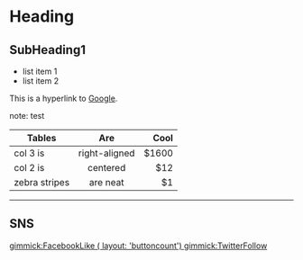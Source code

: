 Heading
=======

SubHeading1
-----------

  * list item 1
  * list item 2

  This is a hyperlink to [Google](http://google.com).

  note: test


| Tables        | Are           | Cool  |
| ------------- |:-------------:| -----:|
| col 3 is      | right-aligned | $1600 |
| col 2 is      | centered      |   $12 |
| zebra stripes | are neat      |    $1 |


---

SNS
---

[gimmick:FacebookLike ( layout: 'buttoncount') ](http://www.facebook.com/yeopoong)
[gimmick:TwitterFollow](@yeopoong)  
